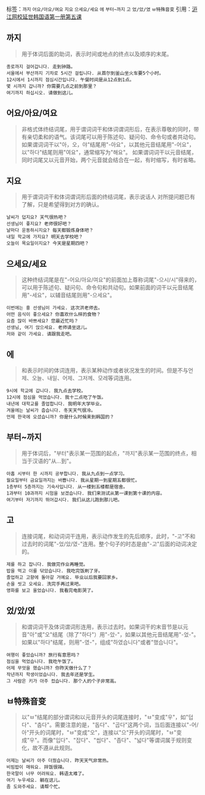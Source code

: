 标签：`까지` `어요/아요/여요` `지요` `으세요/세요` `에` `부터~까지` `고` `었/았/였` `ㅂ特殊音变`
引用：[沪江网校延世韩国语第一册第五课](https://kr.hujiang.com/new/p745133/)

## 까지
> 用于体词后面的助词，表示时间或地点的终点以及顺序的末尾。
```
종로까지 걸어갑니다. 走到钟路。
서울에서 부산까지 기차로 5시간 걸립니다. 从首尔到釜山坐火车要5个小时。
12시에서 1시까지 점심시간입니다. 午餐时间是从12点到1点。
몇 시까지 갑니까? 你需要几点之前到那里？
여기까지 하십시오. 请做到这儿。
```

## 어요/아요/여요
> 非格式体终结词尾，用于谓词词干和体词谓词形后，在表示尊敬的同时，带有亲切柔和的语气。该词尾可以用于陈述句、疑问句、命令句或者共动句。
如果谓词词干以"아，오，야"结尾用"-아요"，以其他元音结尾用"-어요"，以"하다"结尾则用"여요"，通常缩写为"해요"。
如果谓词词干以元音结尾，同时词尾又以元音开始，两个元音就会结合在一起，有时缩写，有时省略。

## 지요
> 用于谓词词干和体词谓词形后面的终结词尾，表示说话人 对所提问题已有了解，只是希望得到对方的确认。
```
날씨가 덥지요? 天气很热吧？
선생님이 좋지요? 老师很好吧？
날마다 운동하시지요? 每天都锻炼身体吧？
내일 학교에 가지요? 明天去学校吧？
오늘이 목요일이지요? 今天是星期四吧？
```
## 으세요/세요
> 这种终结词尾是在"-어요/아요/여요"的前面加上尊称词尾"-으시/시"得来的，可以用于陈述句、疑问句、命令句和共动句。如果前面的词干以元音结尾用"-세요"，以辅音结尾则用"-으세요"。
```
이번에는 홍 선생님이 가세요. 这次洪老师去。
어떤 음식이 좋으세요? 你喜欢什么样的食物？
요즘 많이 바쁘세요? 您最近忙吗？
선생님, 여기 앉으세요. 老师请坐这儿。
저와 같이 가세요. 请跟我走吧。
```

## 에
> 和表示时间的体词连用，表示某种动作或者状况发生的时间。但是不与언제、오늘、내일、어제、그저께、모레等词连用。
```
9시에 학교에 갑니다. 我九点去学校。
12시에 점심을 먹었습니다. 我十二点吃了午饭。
내년에 대학교를 졸업합니다. 我明年大学毕业。
겨울에는 날씨가 춥습니다. 冬天天气很冷。
언제 한국에 오셨습니까? 你是什么时候来到韩国的？
```

## 부터~까지
> 用于体词后，"부터"表示某一范围的起点，"까지"表示某一范围的终点，相当于汉语的"从…到"。
```
아홉 시부터 한 시까지 공부합니다. 我从九点到一点学习。
월요일부터 금요일까지는 바쁩니다. 我从星期一到星期五都很忙。
1층부터 5층까지는 기숙사입니다. 从一楼到五楼都是宿舍。
1과부터 10과까지 시험을 보겠습니다. 我们来测试从第一课到第十课的内容。
여기부터 저기까지 뛰어갑시다. 我们从这儿跑到那儿吧。
```

## 고
> 连接词尾，和动词词干连用，表示动作发生的先后顺序，此时，"-고"不和过去时的词尾"-었/았/였-"连用。整个句子的时态是由"-고"后面的动词决定的。
```
제를 하고 잡니다. 我做完作业再睡觉。
밥을 먹고 이를 닦았습니다. 我吃完饭刷了牙。
졸업하고 고향에 돌아갈 거예요. 毕业以后我要回家乡。
손을 씻고 오세요. 洗完手再过来吧。
영화를 보고 울었습니다. 我看完电影哭了。
```

## 었/았/였
> 和谓词词干及体词谓词形连用，表示过去时。如果词干的末音节是以元音"아"或"오"结尾（除了"하다"）用"-았-"，如果以其他元音结尾用"-었-"。如果以"하다"结尾，则用"-였-"，组成"하였습니다"或者"했습니다"。
```
여행이 좋았습니까? 旅行有意思吗？
점심을 먹었습니다. 我吃午饭了。
어제 무엇을 했습니까? 你昨天做什么了？
작년까지 학생이었습니다. 我去年还是学生。
그 사람은 키가 아주 컸습니다. 那个人的个子非常高。
```

## ㅂ特殊音变
> 以"ㅂ"结尾的部分谓词和以元音开头的词尾连接时，"ㅂ"变成"우"，如"덥다"、"춥다"。需要注意的是，"돕다"、"곱다"这两个词，当后面连接以"-어/아"开头的词尾时，"ㅂ"变成"오"，连接以"으"开头的词尾时，"ㅂ"变成"우"。而像"입다"、"잡다"、"씹다"、"좁다"、"넓다"等谓词属于规则变化，故不遵从此规则。
```
어제는 날씨가 아주 더웠습니다. 昨天天气非常热。
비빔밥이 매워요. 拌饭很辣。
한국말이 너무 어려워요. 韩语太难了。
여기 누우세요. 躺在这儿。
좀 도와주세요. 请帮个忙。
```
